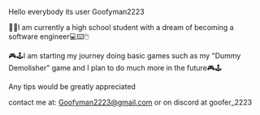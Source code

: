 Hello everybody its user Goofyman2223

🏫🏫I am currently a high school student with a dream of becoming a software engineer💻⌨️🖱️

🎮🕹️I am starting my journey doing basic games such as my "Dummy Demolisher" game and I plan to do much more in the future🎮🕹️

Any tips would be greatly appreciated


contact me at: Goofyman2223@gmail.com or on discord at goofer_2223

